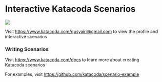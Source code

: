 # Interactive Katacoda Scenarios

[![](http://shields.katacoda.com/katacoda/qusyairi@gmail.com/count.svg)](https://www.katacoda.com/qusyairi@gmail.com "Get your profile on Katacoda.com")

Visit https://www.katacoda.com/qusyairi@gmail.com to view the profile and interactive scenarios

### Writing Scenarios
Visit https://www.katacoda.com/docs to learn more about creating Katacoda scenarios

For examples, visit https://github.com/katacoda/scenario-example
